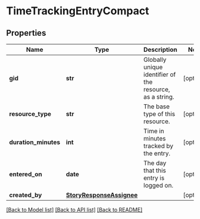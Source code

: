 # TimeTrackingEntryCompact

## Properties
Name | Type | Description | Notes
------------ | ------------- | ------------- | -------------
**gid** | **str** | Globally unique identifier of the resource, as a string. | [optional] 
**resource_type** | **str** | The base type of this resource. | [optional] 
**duration_minutes** | **int** | Time in minutes tracked by the entry. | [optional] 
**entered_on** | **date** | The day that this entry is logged on. | [optional] 
**created_by** | [**StoryResponseAssignee**](StoryResponseAssignee.md) |  | [optional] 

[[Back to Model list]](../README.md#documentation-for-models) [[Back to API list]](../README.md#documentation-for-api-endpoints) [[Back to README]](../README.md)

